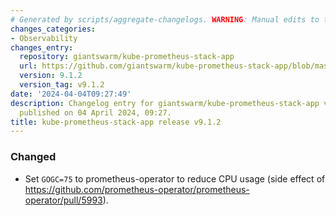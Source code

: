 ```yaml
---
# Generated by scripts/aggregate-changelogs. WARNING: Manual edits to this files will be overwritten.
changes_categories:
- Observability
changes_entry:
  repository: giantswarm/kube-prometheus-stack-app
  url: https://github.com/giantswarm/kube-prometheus-stack-app/blob/master/CHANGELOG.md#912---2024-04-04
  version: 9.1.2
  version_tag: v9.1.2
date: '2024-04-04T09:27:49'
description: Changelog entry for giantswarm/kube-prometheus-stack-app version 9.1.2,
  published on 04 April 2024, 09:27.
title: kube-prometheus-stack-app release v9.1.2
---
```


### Changed
- Set `GOGC=75` to prometheus-operator to reduce CPU usage (side effect of https://github.com/prometheus-operator/prometheus-operator/pull/5993).
